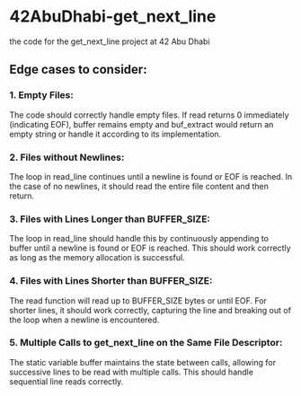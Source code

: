 # 42AbuDhabi-get_next_line
the code for the get_next_line project at 42 Abu Dhabi
## Edge cases to consider:

### 1. Empty Files:
The code should correctly handle empty files. If read returns 0 immediately (indicating EOF), buffer remains empty and buf_extract would return an empty string or handle it according to its implementation.

### 2. Files without Newlines:
The loop in read_line continues until a newline is found or EOF is reached. In the case of no newlines, it should read the entire file content and then return.

### 3. Files with Lines Longer than BUFFER_SIZE:
The loop in read_line should handle this by continuously appending to buffer until a newline is found or EOF is reached. This should work correctly as long as the memory allocation is successful.

### 4. Files with Lines Shorter than BUFFER_SIZE:
The read function will read up to BUFFER_SIZE bytes or until EOF. For shorter lines, it should work correctly, capturing the line and breaking out of the loop when a newline is encountered.

### 5. Multiple Calls to get_next_line on the Same File Descriptor:
The static variable buffer maintains the state between calls, allowing for successive lines to be read with multiple calls. This should handle sequential line reads correctly.

